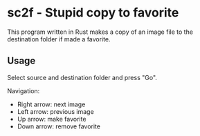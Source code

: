 # sc2f - Stupid copy to favorite

This program written in Rust makes a copy of an image file to the destination
folder if made a favorite.

## Usage

Select source and destination folder and press "Go".

Navigation:
* Right arrow: next image
* Left arrow: previous image
* Up arrow: make favorite
* Down arrow: remove favorite